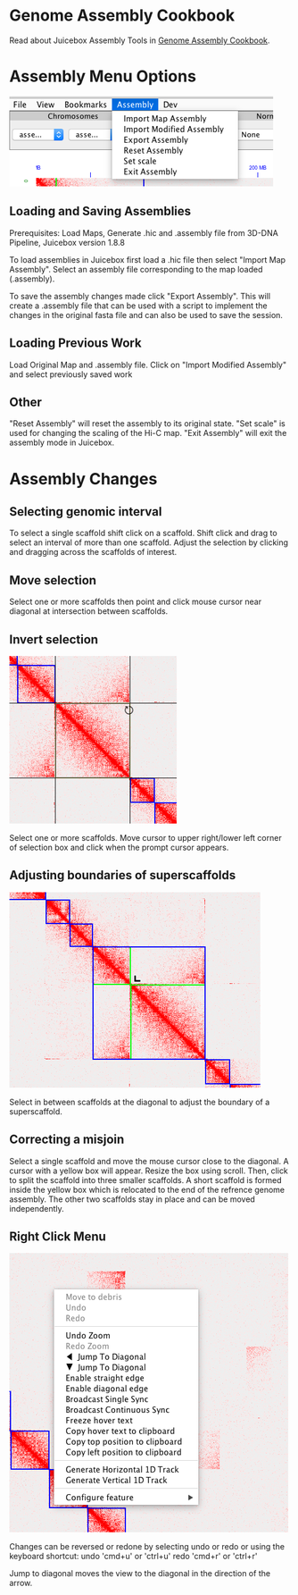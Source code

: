 
# Genome Assembly Cookbook

Read about Juicebox Assembly Tools in <a href="https://www.dropbox.com/s/yq5oeuh0c9dlzhw/manual_180322.pdf?dl=0">Genome Assembly Cookbook</a>.

# Assembly Menu Options

 <img src="https://raw.githubusercontent.com/aidenlab/welcome-images/main/juicebox.images/assembly_menu.png" alt="assembly_menu">

## Loading and Saving Assemblies
Prerequisites: Load Maps, Generate .hic and .assembly file from 3D-DNA Pipeline, Juicebox version 1.8.8

To load assemblies in Juicebox first load a .hic file then select "Import Map Assembly". Select an assembly file corresponding to the map loaded (.assembly).

To save the assembly changes made click "Export Assembly". This will create a .assembly file that can be used with a script to implement the changes in the original fasta file and can also be used to save the session.

## Loading Previous Work

Load Original Map and .assembly file. Click on "Import Modified Assembly" and select previously saved work

## Other

"Reset Assembly" will reset the assembly to its original state.
"Set scale" is used for changing the scaling of the Hi-C map.
"Exit Assembly" will exit the assembly mode in Juicebox.

# Assembly Changes

## Selecting genomic interval

To select a single scaffold shift click on a scaffold. Shift click and drag to select an interval of more than one scaffold. Adjust the selection by clicking and dragging across the scaffolds of interest.

## Move selection

Select one or more scaffolds then point and click mouse cursor near diagonal at intersection between scaffolds.

## Invert selection

 <img src="https://raw.githubusercontent.com/aidenlab/welcome-images/main/juicebox.images/invert.png" alt="invert">

Select one or more scaffolds. Move cursor to upper right/lower left corner of selection box and click when the prompt cursor appears.

## Adjusting boundaries of superscaffolds

 <img src="https://raw.githubusercontent.com/aidenlab/welcome-images/main/juicebox.images/group_ungroup.png" alt="group_ungroup">

Select in between scaffolds at the diagonal to adjust the boundary of a superscaffold.

## Correcting a misjoin
Select a single scaffold and move the mouse cursor close to the diagonal. A cursor with a yellow box will appear. Resize the box using scroll. Then, click to split the scaffold into three smaller scaffolds. A short scaffold is formed inside the yellow box which is relocated to the end of the refrence genome assembly. The other two scaffolds stay in place and can be moved independently.

## Right Click Menu

<img src="https://raw.githubusercontent.com/aidenlab/welcome-images/main/juicebox.images/assembly_right_click_menu.png" alt="assembly_right_click_menu">

Changes can be reversed or redone by selecting undo or redo or using the keyboard shortcut:
undo 'cmd+u' or 'ctrl+u' 
redo 'cmd+r' or  'ctrl+r'

Jump to diagonal moves the view to the diagonal in the direction of the arrow.



